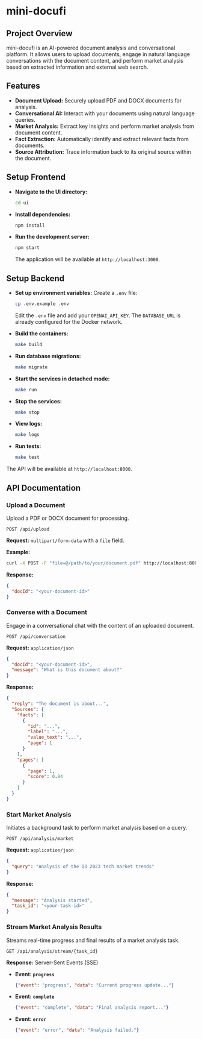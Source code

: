 # mini-docufi

## Project Overview
mini-docufi is an AI-powered document analysis and conversational platform. It allows users to upload documents, engage in natural language conversations with the document content, and perform market analysis based on extracted information and external web search.

## Features
*   **Document Upload:** Securely upload PDF and DOCX documents for analysis.
*   **Conversational AI:** Interact with your documents using natural language queries.
*   **Market Analysis:** Extract key insights and perform market analysis from document content.
*   **Fact Extraction:** Automatically identify and extract relevant facts from documents.
*   **Source Attribution:** Trace information back to its original source within the document.

## Setup Frontend

- **Navigate to the UI directory:**
  ```bash
  cd ui
  ```

- **Install dependencies:**
  ```bash
  npm install
  ```

- **Run the development server:**
  ```bash
  npm start
  ```
  The application will be available at `http://localhost:3000`.

## Setup Backend

- **Set up environment variables:**
   Create a `.env` file:
   ```bash
   cp .env.example .env
   ```
   Edit the `.env` file and add your `OPENAI_API_KEY`. The `DATABASE_URL` is already configured for the Docker network.

- **Build the containers:**
     ```bash
     make build
     ```

- **Run database migrations:**
     ```bash
     make migrate
     ```

- **Start the services in detached mode:**
     ```bash
     make run
     ```

- **Stop the services:**
     ```bash
     make stop
     ```

- **View logs:**
     ```bash
     make logs
     ```

- **Run tests:**
     ```bash
     make test
     ```

The API will be available at `http://localhost:8000`.

## API Documentation

### Upload a Document
Upload a PDF or DOCX document for processing.

`POST /api/upload`

**Request:**
`multipart/form-data` with a `file` field.

**Example:**
```bash
curl -X POST -F "file=@/path/to/your/document.pdf" http://localhost:8000/api/upload
```

**Response:**
```json
{
  "docId": "<your-document-id>"
}
```

### Converse with a Document
Engage in a conversational chat with the content of an uploaded document.

`POST /api/conversation`

**Request:**
`application/json`
```json
{
  "docId": "<your-document-id>",
  "message": "What is this document about?"
}
```

**Response:**
```json
{
  "reply": "The document is about...",
  "Sources": {
    "facts": [
      {
        "id": "...",
        "label": "...",
        "value_text": "...",
        "page": 1
      }
    ],
    "pages": [
      {
        "page": 1,
        "score": 0.84
      }
    ]
  }
}
```

### Start Market Analysis
Initiates a background task to perform market analysis based on a query.

`POST /api/analysis/market`

**Request:**
`application/json`
```json
{
  "query": "Analysis of the Q3 2023 tech market trends"
}
```

**Response:**
```json
{
  "message": "Analysis started",
  "task_id": "<your-task-id>"
}
```

### Stream Market Analysis Results
Streams real-time progress and final results of a market analysis task.

`GET /api/analysis/stream/{task_id}`

**Response:**
Server-Sent Events (SSE)
*   **Event: `progress`**
    ```json
    {"event": "progress", "data": "Current progress update..."}
    ```
*   **Event: `complete`**
    ```json
    {"event": "complete", "data": "Final analysis report..."}
    ```
*   **Event: `error`**
    ```json
    {"event": "error", "data": "Analysis failed."}
    ```
